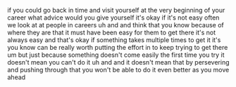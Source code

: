 if you could go back in time and visit yourself at the very beginning of your career what advice would you give yourself it's okay if it's not easy often we look at at people in careers uh and and think that you know because of where they are that it must have been easy for them to get there it's not always easy and that's okay if something takes multiple times to get it it's you know can be really worth putting the effort in to keep trying to get there um but just because something doesn't come easily the first time you try it doesn't mean you can't do it uh and and it doesn't mean that by persevering and pushing through that you won't be able to do it even better as you move ahead